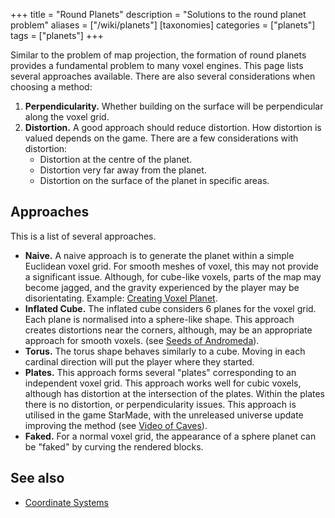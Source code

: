 +++
title = "Round Planets"
description = "Solutions to the round planet problem"
aliases = ["/wiki/planets"]
[taxonomies]
categories = ["planets"]
tags = ["planets"]
+++

Similar to the problem of map projection, the formation of round planets provides a fundamental problem to many voxel engines. This page lists several approaches available. There are also several considerations when choosing a method:
1. **Perpendicularity.** Whether building on the surface will be perpendicular along the voxel grid.
2. **Distortion.** A good approach should reduce distortion. How distortion is valued depends on the game. There are a few considerations with distortion:
    - Distortion at the centre of the planet.
    - Distortion very far away from the planet.
    - Distortion on the surface of the planet in specific areas.

## Approaches

This is a list of several approaches.
- **Naive.** A naive approach is to generate the planet within a simple Euclidean voxel grid. For smooth meshes of voxel, this may not provide a significant issue. Although, for cube-like voxels, parts of the map may become jagged, and the gravity experienced by the player may be disorientating. Example: [Creating Voxel Planet](https://hiteshkrsahu.medium.com/generating-voxel-planet-using-3d-simplex-noise-3ab011fd88ec).
- **Inflated Cube.** The inflated cube considers 6 planes for the voxel grid. Each plane is normalised into a sphere-like shape. This approach creates distortions near the corners, although, may be an appropriate approach for smooth voxels. (see [Seeds of Andromeda](https://www.youtube.com/watch?v=bJr4QlDxEME)).
- **Torus.** The torus shape behaves similarly to a cube. Moving in each cardinal direction will put the player where they started.
- **Plates.** This approach forms several "plates" corresponding to an independent voxel grid. This approach works well for cubic voxels, although has distortion at the intersection of the plates. Within the plates there is no distortion, or perpendicularity issues. This approach is utilised in the game StarMade, with the unreleased universe update improving the method (see [Video of Caves](https://drive.google.com/file/d/15TjUH68W4wEQ3GoMO0lCPyd3oMwxNzjQ/view?usp=sharing)).
- **Faked.** For a normal voxel grid, the appearance of a sphere planet can be "faked" by curving the rendered blocks.

## See also
- [Coordinate Systems](/wiki/coordinate-systems)